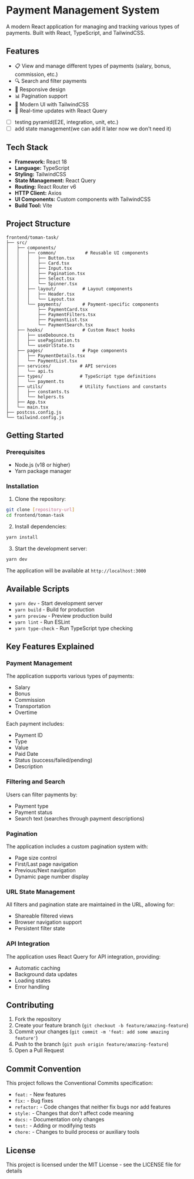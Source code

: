 # Payment Management System

A modern React application for managing and tracking various types of payments. Built with React, TypeScript, and TailwindCSS.

## Features

- 📋 View and manage different types of payments (salary, bonus, commission, etc.)
- 🔍 Search and filter payments
- 📱 Responsive design
- 📊 Pagination support
- 🎨 Modern UI with TailwindCSS
- 🔄 Real-time updates with React Query
-  [ ] testing pyramid(E2E, integration, unit, etc.)
-  [ ] add state management(we can add it later now we don't need it)
## Tech Stack

- **Framework:** React 18
- **Language:** TypeScript
- **Styling:** TailwindCSS
- **State Management:** React Query
- **Routing:** React Router v6
- **HTTP Client:** Axios
- **UI Components:** Custom components with TailwindCSS
- **Build Tool:** Vite

## Project Structure

```
frontend/toman-task/
├── src/
│   ├── components/
│   │   ├── common/           # Reusable UI components
│   │   │   ├── Button.tsx
│   │   │   ├── Card.tsx
│   │   │   ├── Input.tsx
│   │   │   ├── Pagination.tsx
│   │   │   ├── Select.tsx
│   │   │   └── Spinner.tsx
│   │   ├── layout/          # Layout components
│   │   │   ├── Header.tsx
│   │   │   └── Layout.tsx
│   │   └── payments/        # Payment-specific components
│   │       ├── PaymentCard.tsx
│   │       ├── PaymentFilters.tsx
│   │       ├── PaymentList.tsx
│   │       └── PaymentSearch.tsx
│   ├── hooks/               # Custom React hooks
│   │   ├── useDebounce.ts
│   │   ├── usePagination.ts
│   │   └── useUrlState.ts
│   ├── pages/               # Page components
│   │   ├── PaymentDetails.tsx
│   │   └── PaymentList.tsx
│   ├── services/           # API services
│   │   └── api.ts
│   ├── types/              # TypeScript type definitions
│   │   └── payment.ts
│   ├── utils/              # Utility functions and constants
│   │   ├── constants.ts
│   │   └── helpers.ts
│   ├── App.tsx
│   └── main.tsx
├── postcss.config.js
└── tailwind.config.js
```

## Getting Started

### Prerequisites

- Node.js (v18 or higher)
- Yarn package manager

### Installation

1. Clone the repository:
```bash
git clone [repository-url]
cd frontend/toman-task
```

2. Install dependencies:
```bash
yarn install
```

3. Start the development server:
```bash
yarn dev
```

The application will be available at `http://localhost:3000`

## Available Scripts

- `yarn dev` - Start development server
- `yarn build` - Build for production
- `yarn preview` - Preview production build
- `yarn lint` - Run ESLint
- `yarn type-check` - Run TypeScript type checking

## Key Features Explained

### Payment Management

The application supports various types of payments:
- Salary
- Bonus
- Commission
- Transportation
- Overtime

Each payment includes:
- Payment ID
- Type
- Value
- Paid Date
- Status (success/failed/pending)
- Description

### Filtering and Search

Users can filter payments by:
- Payment type
- Payment status
- Search text (searches through payment descriptions)

### Pagination

The application includes a custom pagination system with:
- Page size control
- First/Last page navigation
- Previous/Next navigation
- Dynamic page number display

### URL State Management

All filters and pagination state are maintained in the URL, allowing for:
- Shareable filtered views
- Browser navigation support
- Persistent filter state

### API Integration

The application uses React Query for API integration, providing:
- Automatic caching
- Background data updates
- Loading states
- Error handling

## Contributing

1. Fork the repository
2. Create your feature branch (`git checkout -b feature/amazing-feature`)
3. Commit your changes (`git commit -m 'feat: add some amazing feature'`)
4. Push to the branch (`git push origin feature/amazing-feature`)
5. Open a Pull Request

## Commit Convention

This project follows the Conventional Commits specification:

- `feat:` - New features
- `fix:` - Bug fixes
- `refactor:` - Code changes that neither fix bugs nor add features
- `style:` - Changes that don't affect code meaning
- `docs:` - Documentation only changes
- `test:` - Adding or modifying tests
- `chore:` - Changes to build process or auxiliary tools

## License

This project is licensed under the MIT License - see the LICENSE file for details